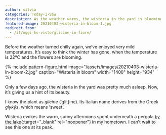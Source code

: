 ```yaml
---
author: silvia
categories: Today-I-Saw
description: As the weather warms, the wisteria in the yard is blooming. I took a couple of pictures of it.
featured-image: 20210403-wisteria-in-bloom-1.jpg
redirect_from:
  - /it/oggi-ho-visto/glicine-in-fiore/
---
```

Before the weather turned chilly again, we’ve enjoyed very mild temperatures. It’s easy to think the winter has gone, when the temperature is 22ºC and the flowers are blooming.

{% include pattern-figure.html image="/assets/images/20210403-wisteria-in-bloom-2.jpg" caption="Wisteria in bloom" width="1400" height="934" %}

Only a few days ago, the wisteria in the yard was pretty much asleep. Now, it’s giving us a hint of its beauty.

I know the plant as _glicine_ (ˈɡlitʃine). Its Italian name derives from the Greek _glykýs_, which means ‘sweet’.

Wisteria evokes the warm, sunny afternoons spent underneath a pergola [by the lake](https://silviamaggidesign.com/photography/instagram-drained-my-creativity/){:target="_blank" rel="noopener"} in my hometown. I can’t wait to see this one at its peak.
